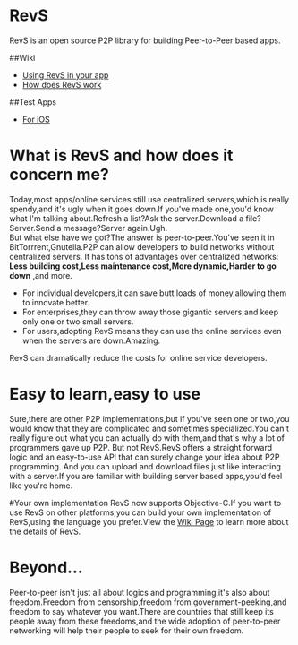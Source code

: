 RevS
================

RevS is an open source P2P library for building Peer-to-Peer based apps.

##Wiki
 * [Using RevS in your app](https://github.com/theGreatLzbdd/RevS/wiki/Guide-of-using-RevS-in-your-app)
 * [How does RevS work](https://github.com/theGreatLzbdd/RevS/wiki/How-does-RevS-work)

##Test Apps
 * [For iOS](https://github.com/theGreatLzbdd/RevSTest-Objective-C)

# What is RevS and how does it concern me?
Today,most apps/online services still use centralized servers,which is really spendy,and it's ugly when it goes down.If you've made one,you'd know what I'm talking about.Refresh a list?Ask the server.Download a file?Server.Send a message?Server again.Ugh.  
But what else have we got?The answer is peer-to-peer.You've seen it in BitTorrrent,Gnutella.P2P can allow developers to build networks without centralized servers.
It has tons of advantages over centralized networks: **Less building cost,Less maintenance cost,More dynamic,Harder to go down** ,and more.

 * For individual developers,it can save butt loads of money,allowing them to innovate better.
 * For enterprises,they can throw away those gigantic servers,and keep only one or two small servers.
 * For users,adopting RevS means they can use the online services even when the servers are down.Amazing.  

RevS can dramatically reduce the costs for online service developers.

# Easy to learn,easy to use
Sure,there are other P2P implementations,but if you've seen one or two,you would know that they are complicated and sometimes specialized.You can't really figure out what you can actually do with them,and that's why a lot of programmers gave up P2P.
But not RevS.RevS offers a straight forward logic and an easy-to-use API that can surely change your idea about P2P programming.
And you can upload and download files just like interacting with a server.If you are familiar with building server based apps,you'd feel like you're home.

#Your own implementation
RevS now supports Objective-C.If you want to use RevS on other platforms,you can build your own implementation of RevS,using the language you prefer.View the [Wiki Page](https://github.com/theGreatLzbdd/RevS/wiki) to learn more about the details of RevS.

# Beyond...
Peer-to-peer isn't just all about logics and programming,it's also about freedom.Freedom from censorship,freedom from government-peeking,and freedom to say whatever you want.There are countries that still keep its people away from these freedoms,and the wide adoption of peer-to-peer networking will help their people to seek for their own freedom.

